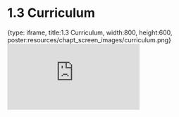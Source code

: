 # 1.3 Curriculum
 
{type: iframe, title:1.3 Curriculum, width:800, height:600, poster:resources/chapt_screen_images/curriculum.png}
![](https://www.c-moor.org/C-MOOR_Template/no_toc/curriculum.html)
 

 
